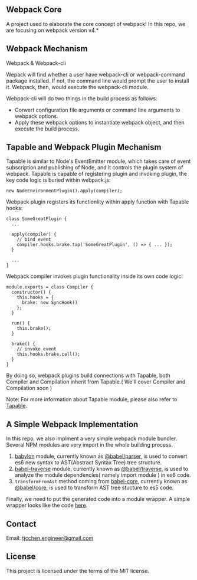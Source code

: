 ## Webpack Core
A project used to elaborate the core concept of webpack! In this repo, we are focusing on webpack version v4.*

## Webpack Mechanism
Webpack & Webpack-cli

Wepack will find whether a user have webpack-cli or webpack-command package installed. If not, the command line would prompt the user to install it. Webpack, then, would execute the webpack-cli module.

Webpack-cli will do two things in the build process as follows:
- Convert configuration file arguments or command line arguments to webpack options.
- Apply these webpack options to instantiate webpack object, and then execute the build process.

## Tapable and Webpack Plugin Mechanism
Tapable is similar to Node's EventEmitter module, which takes care of event subscription and publishing of Node, and it controls the plugin system of webpack. Tapable is capable of registering plugin and invoking plugin, the key code logic is buried within webpack.js:
```
new NodeEnvironmentPlugin().apply(compiler);
```

Webpack plugin registers its functionlity within apply function with Tapable hooks:
```
class SomeGreatPlugin {
  ...

  apply(compiler) {
    // bind event
    compiler.hooks.brake.tap('SomeGreatPlugin', () => { ... });
  }

  ...
}
```

Webpack compiler invokes plugin functionality inside its own code logic:
```
module.exports = class Compiler {
  constructor() {
    this.hooks = {
      brake: new SyncHook()
    };
  }

  run() {
    this.brake();
  }

  brake() {
    // invoke event
    this.hooks.brake.call();
  }
}
```

By doing so, webpack plugins build connections with Tapable, both Compiler and Compilation inherit from Tapable.( We'll cover Compiler and Compilation soon )

Note: For more information about Tapable module, please also refer to [Tapable](https://github.com/webpack/tapable).

## A Simple Webpack Implementation
In this repo, we also implment a very simple webpack module bundler. Several NPM modules are very import in the whole building process.
1. [babylon](https://github.com/babel/babylon) module, currently known as [@babel/parser](https://github.com/babel/babel/tree/master/packages/babel-parser), is used to convert es6 new syntax to AST(Abstract Syntax Tree) tree structure.
2. [babel-traverse](https://github.com/babel/babel/tree/master/packages/babel-traverse) module, currently known as [@babel/traverse](https://github.com/babel/babel/tree/master/packages/babel-traverse), is used to analyze the module dependencies( namely import module ) in es6 code.
3. `transformFromAst` method coming from [babel-core](https://github.com/babel/babel/tree/master/packages/babel-core), currently known as [@babel/core](https://github.com/babel/babel/tree/master/packages/babel-core), is used to transform AST tree stucture to es5 code.

Finally, we need to put the generated code into a module wrapper. A simple wrapper looks like the code [here](https://github.com/tjcchen/webpack-core/blob/main/webpack.module.js).

## Contact
Email: tjcchen.engineer@gmail.com

## License
This project is licensed under the terms of the MIT license.
